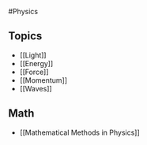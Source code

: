 #Physics 
## Topics
* [[Light]]
* [[Energy]]
* [[Force]]
* [[Momentum]]
* [[Waves]]
## Math
* [[Mathematical Methods in Physics]]